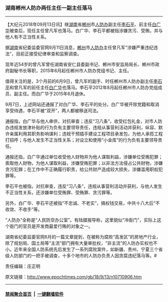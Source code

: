 ### 湖南郴州人防办两任主任一副主任落马
------------------------

<p>【大纪元2018年09月13日讯】继<a href="http://www.epochtimes.com/gb/tag/%E6%B9%96%E5%8D%97.html">湖南</a>省<a href="http://www.epochtimes.com/gb/tag/%E9%83%B4%E5%B7%9E.html">郴州</a>市<a href="http://www.epochtimes.com/gb/tag/%E4%BA%BA%E9%98%B2%E5%8A%9E.html">人防办</a>副主任<a href="http://www.epochtimes.com/gb/tag/%E6%9D%8E%E7%9F%B3%E5%B9%B3.html">李石平</a>、前主任<a href="http://www.epochtimes.com/gb/tag/%E7%99%BD%E5%B9%BF%E5%8D%8E.html">白广华</a>被查后，现任主任曾凡军也落马。白广华、李石平都被指涉嫌贪污、受贿，并与他人有不正当性关系。</p>
<p>据<a href="http://www.epochtimes.com/gb/tag/%E6%B9%96%E5%8D%97.html">湖南</a>省纪委监委官网9月11日消息，<a href="http://www.epochtimes.com/gb/tag/%E9%83%B4%E5%B7%9E.html">郴州</a>市<a href="http://www.epochtimes.com/gb/tag/%E4%BA%BA%E9%98%B2%E5%8A%9E.html">人防办</a>主任曾凡军“涉嫌严重违纪违法”，目前正接受纪律审查和监察调查。</p>
<p>现年近54岁的曾凡军曾任湖南省安仁县委副书记、郴州市安监局局长、郴州市政府副秘书长等职，2015年6月起任郴州市人防办党组书记、主任。</p>
<p>值得关注的是，3个月前的6月9日，曾凡军的副手、时任郴州市人防办副主任<a href="http://www.epochtimes.com/gb/tag/%E6%9D%8E%E7%9F%B3%E5%B9%B3.html">李石平</a>和曾凡军的前任主任<a href="http://www.epochtimes.com/gb/tag/%E7%99%BD%E5%B9%BF%E5%8D%8E.html">白广华</a>也落马。李石平2012年8月起任郴州市人防办党组成员、副主任。而白广华于2015年6月退休。</p>
<p>9月7日，上述网站还通报了对白广华、李石平的处分。白广华被开除党籍和取消享受待遇，李石平被“双开”，两人都被移送司法。</p>
<p>通报指，白广华与他人串供，对抗审查；违反“习八条”，收受红包礼金，对市人防办违规发放津补贴的行为负有主要领导责任，违规从事营利活动并获利，纵容、默许亲属利用其职务影响谋利；违规干预插手建设工程项目承发包，为他人承揽工程打招呼；与他人发生不正当性关系；对设立和使用“小金库”的行为负有主要领导责任。</p>
<p>通报还指，白广华通过单位收受他人财物并为他人谋取利益，涉嫌单位受贿犯罪；索取他人财物，为他人谋取利益，涉嫌受贿犯罪；以非法方法侵占公共财物，涉嫌贪污犯罪；在工作中不正确履行职责，给公共财产造成较大损失，涉嫌滥用职权犯罪等。</p>
<p>李石平也被指，对抗审查，违反“习八条”，违规从事营利活动并获利，与他人发生不正当性关系，还涉嫌单位受贿罪、受贿罪、贪污罪等。</p>
<p>另外，白广华、李石平还被指“不忠诚、不老实”，搞权钱交易，中共十八大后“不收敛、不收手”等。</p>
<p>“人防办”全称是“人民防空办公室”。有陆媒报导称，这里貌似“冷衙门”，实际上这个衙门的官员是开发商最爱行贿的对象之一。</p>
<p>湖南省纪委监委官网6月的一篇文章提到，在被称为腐败“高发区”的房地产行业，除了规划局、国土局等“主流”部门拥有大量审批权，“非主流”的人防办实权也不小。近年来全国人防系统先后发生了一系列腐败案件，如新疆、贵州、宁夏三个省级人防部门的一把手被调查，十多个地市的人防办负责人因贪腐违纪落马等。#</p>
<p>责任编辑：庄正明</p>

原文链接：http://www.epochtimes.com/gb/18/9/13/n10710906.htm


------------------------
#### [禁闻聚合首页](https://github.com/gfw-breaker/banned-news/blob/master/README.md) &nbsp;|&nbsp;  [一键翻墙软件](https://github.com/gfw-breaker/nogfw/blob/master/README.md)